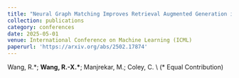 ```yaml
---
title: "Neural Graph Matching Improves Retrieval Augmented Generation in Molecular Machine Learning"
collection: publications
category: conferences
date: 2025-05-01
venue: International Conference on Machine Learning (ICML)
paperurl: 'https://arxiv.org/abs/2502.17874'
---
```

Wang, R.\*; **Wang, R.-X.\***; Manjrekar, M.; Coley, C. \\
(\* Equal Contribution)
